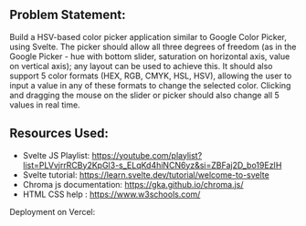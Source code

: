 ## Problem Statement:
Build a HSV-based color picker application similar to Google Color Picker, using Svelte. The picker should allow all three degrees of freedom (as in the Google Picker - hue with bottom slider, saturation on horizontal axis, value on vertical axis); any layout can be used to achieve this. It should also support 5 color formats (HEX, RGB, CMYK, HSL, HSV), allowing the user to input a value in any of these formats to change the selected color. Clicking and dragging the mouse on the slider or picker should also change all 5 values in real time.



## Resources Used:
- Svelte JS Playlist: https://youtube.com/playlist?list=PLVvjrrRCBy2KpGl3-s_ELqKd4hiNCN6yz&si=ZBFaj2D_bo19EzIH
- Svelte tutorial: https://learn.svelte.dev/tutorial/welcome-to-svelte
- Chroma js documentation: https://gka.github.io/chroma.js/
- HTML CSS help : https://www.w3schools.com/

  

Deployment on Vercel: 
